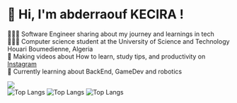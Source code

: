 # 👋 Hi, I'm abderraouf KECIRA !
👩🏻‍💻 Software Engineer sharing about my journey and learnings in tech<br/>
👩🏻‍🎓 Computer science student at the University of Science and Technology Houari Boumedienne, Algeria <br/>
🎨 Making videos about How to learn, study tips, and productivity on [Instagram](https://www.instagram.com/growmindlab/)<br/>
🌷 Currently learning about BackEnd, GameDev and robotics<br/>


<!-- GitHub stats from https://github.com/anuraghazra/github-readme-stats -->
![](https://github-readme-stats.vercel.app/api?username=Albaforce&theme=radical&hide_border=false&include_all_commits=true&count_private=true&langs_count=8)<br/>
![Top Langs](https://github-readme-stats.vercel.app/api/top-langs/?username=Albaforce)
![Top Langs](https://github-readme-stats.vercel.app/api/top-langs/?username=Albaforce&size_weight=0.5&count_weight=0.5)
![Top Langs](https://github-readme-stats.vercel.app/api/top-langs/?username=Albaforce&langs_count=8)


